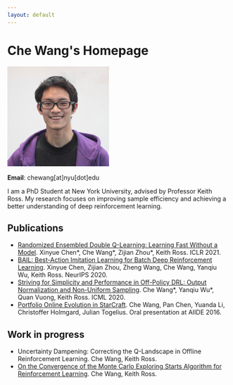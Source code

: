 ```yaml
---
layout: default
---
```


# Che Wang's Homepage

![CheWang](/other-figures/chewang-small.png)

**Email**: chewang[at]nyu[dot]edu

I am a PhD Student at New York University, advised by Professor Keith Ross. 
My research focuses on improving sample efficiency and achieving a better understanding of deep reinforcement learning. 

## Publications
* [Randomized Ensembled Double Q-Learning: Learning Fast Without a Model](https://arxiv.org/abs/2101.05982). Xinyue Chen*, Che Wang*, Zijian Zhou*, Keith Ross. ICLR 2021. 
* [BAIL: Best-Action Imitation Learning for Batch Deep Reinforcement Learning](https://arxiv.org/abs/1910.12179). Xinyue Chen, Zijian Zhou, Zheng Wang, Che Wang, Yanqiu Wu, Keith Ross. NeurIPS 2020.
* [Striving for Simplicity and Performance in Off-Policy DRL: Output Normalization and Non-Uniform Sampling](https://arxiv.org/abs/1910.02208). Che Wang*, Yanqiu Wu*, Quan Vuong, Keith Ross. ICML 2020.
* [Portfolio Online Evolution in StarCraft](https://ojs.aaai.org/index.php/AIIDE/article/view/12862/12709). Che Wang, Pan Chen, Yuanda Li, Christoffer Holmgard, Julian Togelius. Oral presentation at AIIDE 2016. 

## Work in progress
* Uncertainty Dampening: Correcting the Q-Landscape in Offline Reinforcement Learning. Che Wang, Keith Ross. 
* [On the Convergence of the Monte Carlo Exploring Starts Algorithm for Reinforcement Learning](https://arxiv.org/abs/2002.03585). Che Wang, Keith Ross. 


